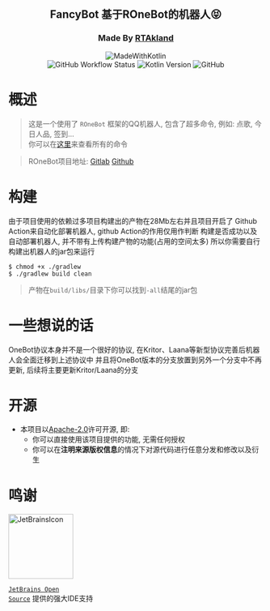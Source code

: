 <div align="center">

<h2>FancyBot 基于ROneBot的机器人😝</h2>

<h3>Made By <a href="https://github.com/RTAkland">RTAkland</a></h3>

<img src="https://static.rtast.cn/static/kotlin/made-with-kotlin.svg" alt="MadeWithKotlin">

<br>
<img alt="GitHub Workflow Status" src="https://img.shields.io/github/actions/workflow/status/RTAkland/FancyBot/main.yml">
<img alt="Kotlin Version" src="https://img.shields.io/badge/Kotlin-2.0.10-pink?logo=kotlin">
<img alt="GitHub" src="https://img.shields.io/github/license/RTAkland/FancyBot?logo=apache">

</div>

# 概述

> 这是一个使用了 `ROneBot` 框架的QQ机器人, 包含了超多命令, 例如: 点歌, 今日人品, 签到...  
> 你可以在[这里](src/main/kotlin/cn/rtast/fancybot/commands/)来查看所有的命令

> ROneBot项目地址: [Gitlab](https://repo.rtast.cn/RTAkland/ronebot) [Github](https://github.com/RTAkland/ROneBot)

# 构建
由于项目使用的依赖过多项目构建出的产物在28Mb左右并且项目开启了
Github Action来自动化部署机器人, github Action的作用仅用作判断
构建是否成功以及自动部署机器人, 并不带有上传构建产物的功能(占用的空间太多)
所以你需要自行构建出机器人的jar包来运行

```shell
$ chmod +x ./gradlew
$ ./gradlew build clean
```

> 产物在`build/libs/`目录下你可以找到`-all`结尾的jar包

# 一些想说的话

OneBot协议本身并不是一个很好的协议, 在Kritor、Laana等新型协议完善后机器人会全面迁移到上述协议中
并且将OneBot版本的分支放置到另外一个分支中不再更新, 后续将主要更新Kritor/Laana的分支

# 开源

- 本项目以[Apache-2.0](./LICENSE)许可开源, 即:
    - 你可以直接使用该项目提供的功能, 无需任何授权
    - 你可以在**注明来源版权信息**的情况下对源代码进行任意分发和修改以及衍生

# 鸣谢

<div>

<img src="https://resources.jetbrains.com/storage/products/company/brand/logos/jetbrains.png" alt="JetBrainsIcon" width="128">

<a href="https://www.jetbrains.com/opensource/"><code>JetBrains Open Source</code></a> 提供的强大IDE支持

</div>